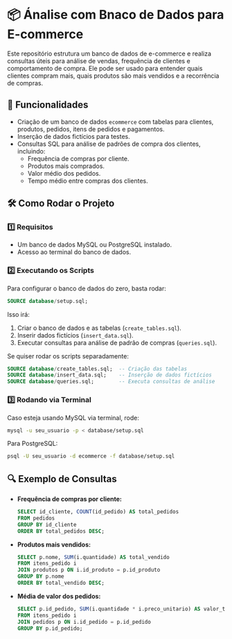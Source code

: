 # 📦 Ánalise com Bnaco de Dados para E-commerce

Este repositório estrutura um banco de dados de e-commerce e realiza consultas úteis para análise de vendas, frequência de clientes e comportamento de compra. Ele pode ser usado para entender quais clientes compram mais, quais produtos são mais vendidos e a recorrência de compras.

## 📌 Funcionalidades
- Criação de um banco de dados `ecommerce` com tabelas para clientes, produtos, pedidos, itens de pedidos e pagamentos.
- Inserção de dados fictícios para testes.
- Consultas SQL para análise de padrões de compra dos clientes, incluindo:
  - Frequência de compras por cliente.
  - Produtos mais comprados.
  - Valor médio dos pedidos.
  - Tempo médio entre compras dos clientes.

## 🛠 Como Rodar o Projeto

### 1️⃣ **Requisitos**
- Um banco de dados MySQL ou PostgreSQL instalado.
- Acesso ao terminal do banco de dados.

### 2️⃣ **Executando os Scripts**
Para configurar o banco de dados do zero, basta rodar:
```sql
SOURCE database/setup.sql;
```
Isso irá:
1. Criar o banco de dados e as tabelas (`create_tables.sql`).
2. Inserir dados fictícios (`insert_data.sql`).
3. Executar consultas para análise de padrão de compras (`queries.sql`).

Se quiser rodar os scripts separadamente:
```sql
SOURCE database/create_tables.sql;  -- Criação das tabelas
SOURCE database/insert_data.sql;    -- Inserção de dados fictícios
SOURCE database/queries.sql;        -- Executa consultas de análise
```

### 3️⃣ **Rodando via Terminal**
Caso esteja usando MySQL via terminal, rode:
```sh
mysql -u seu_usuario -p < database/setup.sql
```
Para PostgreSQL:
```sh
psql -U seu_usuario -d ecommerce -f database/setup.sql
```

## 🔍 Exemplo de Consultas

- **Frequência de compras por cliente:**
  ```sql
  SELECT id_cliente, COUNT(id_pedido) AS total_pedidos
  FROM pedidos
  GROUP BY id_cliente
  ORDER BY total_pedidos DESC;
  ```

- **Produtos mais vendidos:**
  ```sql
  SELECT p.nome, SUM(i.quantidade) AS total_vendido
  FROM itens_pedido i
  JOIN produtos p ON i.id_produto = p.id_produto
  GROUP BY p.nome
  ORDER BY total_vendido DESC;
  ```

- **Média de valor dos pedidos:**
  ```sql
  SELECT p.id_pedido, SUM(i.quantidade * i.preco_unitario) AS valor_total
  FROM itens_pedido i
  JOIN pedidos p ON i.id_pedido = p.id_pedido
  GROUP BY p.id_pedido;
  ```



